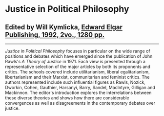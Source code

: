 # Justice in Political Philosophy

## Edited by Will Kymlicka, [Edward Elgar Publishing, 1992, 2vo., 1280 pp.](https://www.e-elgar.com/shop/justice-in-political-philosophy?___website=uk_warehouse)

---

_Justice in Political Philosophy_ focuses in particular on the wide range of positions and debates which have emerged since the publication of John Rawls's _A Theory of Justice_ in 1971. Each view is presented through a representative selection of the major articles by both its proponents and critics. The schools covered include utilitarianism, liberal egalitarianism, libertarianism and their Marxist, communitarian and feminist critics. The authors represented include such influential figures as Rawls, Nozick, Dworkin, Cohen, Gauthier, Harsanyi, Barry, Sandel, MacIntyre, Gilligan and Mackinnon. The editor's introduction explores the interrelations between these diverse theories and shows how there are considerable convergences as well as disagreements in the contemporary debates over justice.
